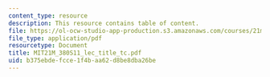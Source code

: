 ```yaml
---
content_type: resource
description: This resource contains table of content.
file: https://ol-ocw-studio-app-production.s3.amazonaws.com/courses/21m-380-music-and-technology-live-electronics-performance-practices-spring-2011/b375ebdefcce1f4baa62d8be8dba26be_MIT21M_380S11_lec_title_tc.pdf
file_type: application/pdf
resourcetype: Document
title: MIT21M_380S11_lec_title_tc.pdf
uid: b375ebde-fcce-1f4b-aa62-d8be8dba26be
---
```

